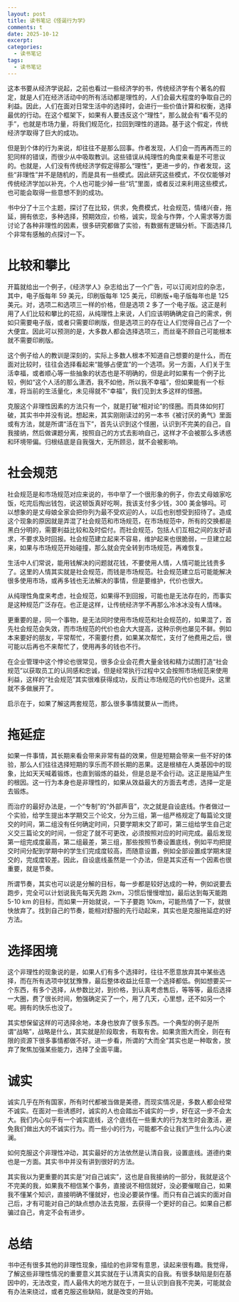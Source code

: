 ```yaml
---
layout: post
title: 读书笔记《怪诞行为学》
comments: t
date: 2025-10-12
excerpt:
categories:
  - 读书笔记
tags:
  - 读书笔记
---
```


这本书要从经济学说起，之前也看过一些经济学的书，传统经济学有个著名的假定，就是人们在经济活动中的所有活动都是理性的，人们会最大程度的争取自己的利益。因此，人们在面对日常生活中的选择时，会进行一些价值计算和权衡，选择最优的行动。在这个框架下，如果有人要违反这个“理性”，那么就会有“看不见的手”，也就是市场力量，将我们规范化，拉回到理性的道路。基于这个假定，传统经济学取得了巨大的成功。

但是到个体的行为来说，却往往不是那么回事。作者发现，人们会一而再再而三的犯同样的错误，而很少从中吸取教训。这些错误从纯理性的角度来看是不可思议的。也就是，人们没有传统经济学假定得那么“理性”，更进一步的，作者发现，这些“非理性”并不是随机的，而是具有一些模式。因此研究这些模式，不仅仅能够对传统经济学加以补充，个人也可能少掉一些“坑”里面，或者反过来利用这些模式，也可能会取得一些意想不到的成功。

书中分了十三个主题，探讨了在比较，供求，免费模式，社会规范，情绪兴奋，拖延，拥有依恋，多种选择，预期效应，价格，诚实，现金与作弊，个人需求等方面讨论了各种非理性的因素，很多研究都做了实验，有数据有逻辑分析。下面选择几个非常有感触的点探讨一下。


# 比较和攀比

开篇就给出一个例子，《经济学人》杂志给出了一个广告，可以订阅对应的杂志，其中，电子版每年 59 美元，印刷版每年 125 美元，印刷版+电子版每年也是 125 美元。对，选项二和选项三一样的价格，但是选项 2 多了一个电子版。这正是利用了人们比较和攀比的花招，从纯理性上来说，人们应该明确确定自己的需求，例如只需要电子版，或者只需要印刷版，但是选项三的存在让人们觉得自己占了一个大便宜。因此可以预测的是，大多数人都会选择选项三，而丝毫不顾自己可能根本就不需要印刷版。

这个例子给人的教训是深刻的，实际上多数人根本不知道自己想要的是什么，而在面对比较时，往往会选择看起来“能够占便宜”的一个选项。另一方面，人们关于生活幸福，或者顺心等一些抽象的状态也是不明确的，但是此时如果有一个例子比较，例如“这个人活的那么潇洒，我不如他，所以我不幸福”，但如果能有一个标准，将当前的生活量化，未见得就不“幸福”，我们见到太多这样的怪圈。

克服这个非理性因素的方法只有一个，就是打破“相对论”的怪圈。而具体如何打破，其实书中并没有说。想起来，其实刚刚读过的另一本书《被讨厌的勇气》里面或有方法，就是所谓“活在当下”，首先认识到这个怪圈，认识到不完美的自己，自我接纳，然后做课题分离，按照自己的方式去影响自己，这样才不会被那么多诱惑和环境带偏。归根结底是自我强大，无所顾忌，就不会被影响。


# 社会规范

社会规范是和市场规范对应来说的，书中举了一个很形象的例子，你去丈母娘家吃饭，吃完后掏出钱包，说这顿饭真好吃啊，我该支付多少钱，300 美金够吗。可以想象的是丈母娘全家会把你列为最不受欢迎的人，以后也别想受到招待了。造成这个现象的原因就是弄混了社会规范和市场规范，在市场规范中，所有的交换都是黑白分明的，需要利益比较和及时偿付。而社会规范，包括人们互相之间的友好请求，不要求及时回报。社会规范建立起来不容易，维护起来也很脆弱，一旦建立起来，如果与市场规范开始碰撞，那么就会完全转到市场规范，再难恢复。

生活中人们常说，能用钱解决的问题就花钱，不要使用人情，人情可能比钱贵多了。这里的人情其实就是社会规范，而钱是市场规范。社会规范建立后可能能解决很多使用市场，或再多钱也无法解决的事情，但是要维护，代价也很大。

从纯理性角度来考虑，社会规范，如果得不到回报，可能也是无法存在的，而事实是这种规范广泛存在。也正是这样，让传统经济学不再那么冷冰冰没有人情味。

更重要的是，同一个事物，是无法同时使用市场规范和社会规范的，如果混了，首先社会规范会失效，而市场规范的代价也会大大提高，这种示例也屡见不鲜。例如本来要好的朋友，平常帮忙，不需要付费，如果某次帮忙，支付了他费用之后，很可能以后再也不来帮忙了，使用再多的钱也不行。

在企业管理中这个悖论也很常见，很多企业会花费大量金钱和精力试图打造“社会规范”以获取员工的认同感和忠诚，但是经常执行过程中又会按照市场规范来使用利益，这样的“社会规范”其实很难获得成功，反而让市场规范的代价也提升。这里就不多做展开了。

启示在于，如果了解这两套规范，那么很多事情就要从一而终。


# 拖延症

如果一件事情，其长期来看会带来非常有益的效果，但是短期会带来一些不好的体验，那么人们往往选择短期的享乐而不顾长期的恶果。这是根植在人类基因中的现象，比如天天喊着锻炼，也直到锻炼的益处，但是总是不会行动。这正是拖延产生的根因。这一行为本身也是非理性的，如果从效益最大的方面去考虑，选择一定是去锻炼。

而治疗的最好办法是，一个“专制”的“外部声音”，次之就是自设底线。作者做过一个实验，给学生提出本学期交三个论文，分为三组，第一组严格规定了每篇论文提交的时间，第二组没有任何确定时间，只要学期末交了即可，第三组给学生自己定义交三篇论文的时间，一但定了就不可更改，必须按照对应的时间完成。最后发现第一组完成度最高，第二组最差，第三组，那些按照节奏设置底线，例如平均把提交时间分配到学期中的学生们完成度较高，而随意设置，例如全部设置成学期末提交的，完成度较差。因此，自设底线虽然是一个办法，但是其实还有一个因素也很重要，就是节奏。

所谓节奏，其实也可以说是分解的目标，每一步都是较好达成的一种，例如说要去跑步，完全可以计划说我先每天先跑 2km，习惯后慢慢增加，最后达到每天能跑 5-10 km 的目标，而如果一开始就说，一下子要跑 10km，可能热情了一下，就很快放弃了。找到自己的节奏，能相对舒服的先行动起来，其实也是克服拖延症的好方法。


# 选择困境

这个非理性的现象说的是，如果人们有多个选择时，往往不愿意放弃其中某些选择，而在所有选项中犹犹豫豫，最后整体收益比任意一个选择都低。例如想要买一个东西，有多个选择，从参数比对，到价格，到认真考虑售后，等等等，最后选择一大圈，费了很长时间，勉强确定买了一个，用了几天，心里想，还不如另一个呢。拥有的快乐也没了。

其实想保留这样的可选择余地，本身也放弃了很多东西。一个典型的例子是所谓“战略”，战略是什么，其实就是阶段取舍，有取有舍。如果贪图大而全，则在有限的资源下很多事情都做不好。进一步看，所谓的“大而全”其实也是一种取舍，放弃了聚焦加强某些能力，选择了全面平庸。


# 诚实

诚实几乎在所有国家，所有时代都被当做是美德，而现实情况是，多数人都会经常不诚实。在面对一些诱惑时，诚实的人也会踏出不诚实的一步，好在这一步不会太大。我们内心似乎有一个诚实底线，这个底线在一些重大的行为发生时会激活，避免我们做出大的不诚实行为。而一些小的行为，可能都不会让我们产生什么内心波澜。

如何克服这个非理性冲动，其实最好的方法依然是认清自我，设置底线。道德约束也是一方面。其实书中并没有讲到很好的方法。

其实我以为更重要的其实是“对自己诚实”，这也是自我接纳的一部分，我就是这个不完美的我，如果我不相信某个事务，直接说不相信就好，没必要催眠自己，如果我不懂某个知识，直接明确不懂就好，也没必要装作懂。而只有自己诚实的面对自己后，才有可能对自己的缺点想办法去克服，去获得一个更好的自己。如果自己都骗过自己，肯定不会有进步。


# 总结

书中还有很多其他的非理性现象，描绘的也非常有意思，读起来很有趣。我觉得，了解这些非理性情况的重要意义其实就在于认清真实的自我。有很多缺陷是刻在基因中的，无法改变，而人最伟大的地方就在于，一旦认识到自我不完美，可能就会有办法来绕过，或者克服这些缺陷，就是改变的开始。
